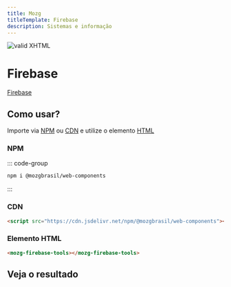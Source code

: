```yaml
---
title: Mozg
titleTemplate: Firebase
description: Sistemas e informação
---
```


[checkmark]: https://mozg.com.br/logo-mini.png 'MOZG'

![valid XHTML][checkmark]

# Firebase

[Firebase](https://firebase.google.com/)

<!-- ::: tip
🍀
::: -->

## **Como usar?**

Importe via [NPM](https://www.npmjs.com/package/@mozgbrasil/web-components) ou [CDN](https://en.wikipedia.org/wiki/JSDelivr) e utilize o elemento [HTML](https://pt.wikipedia.org/wiki/HTML)

### **NPM**

::: code-group

```sh [npm]
npm i @mozgbrasil/web-components
```

:::

### CDN

```html
<script src="https://cdn.jsdelivr.net/npm/@mozgbrasil/web-components"></script>
```

### Elemento HTML

```html
<mozg-firebase-tools></mozg-firebase-tools>
```

## **Veja o resultado**

<mozg-firebase-tools></mozg-firebase-tools>
